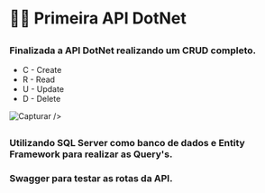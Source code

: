 # 🚀🔥 Primeira API DotNet

##

### Finalizada a API DotNet realizando um CRUD completo.

<ul>
 <li>C - Create</li>
 <li>R - Read</li>
 <li>U - Update</li>
 <li>D - Delete</li>
</ul>

![Capturar](https://user-images.githubusercontent.com/103784814/206767582-6005cd7d-c6db-4fef-bccf-aa8572a454db.JPG)
 />
##

### Utilizando SQL Server como banco de dados e Entity Framework para realizar as Query's.
### Swagger para testar as rotas da API.

